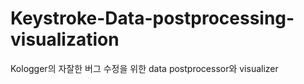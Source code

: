# Keystroke-Data-postprocessing-visualization
Kologger의 자잘한 버그 수정을 위한 data postprocessor와 visualizer
